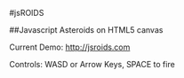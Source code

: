 #jsROIDS

##Javascript Asteroids on HTML5 canvas

Current Demo: http://jsroids.com

Controls: WASD or Arrow Keys, SPACE to fire